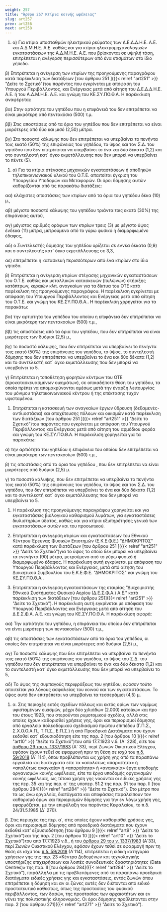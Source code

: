 ```yaml
---
weight: 257
title: "Άρθρο 257 Κτίρια κοινής ωφέλειας"
slug: art257
prev: art256
next: art258
---
```


1.  α) Για κτίρια υποσταθμών ηλεκτρικού ρεύματος των Δ.Ε.Δ.Δ.Η.Ε. Α.Ε. και Α.Δ.Μ.Η.Ε. Α.Ε. καθώς και για κτίρια ηλεκτρομηχανολογικών εγκαταστάσεων της Α.Δ.Μ.Η.Ε. Α.Ε. που βρίσκονται σε υψηλή τάση, επιτρέπεται η ανέγερση περισσότερων από ένα κτισμάτων στο ίδιο γήπεδο.

β) Επιτρέπεται η ανέγερση των κτιρίων της προηγούμενης παραγράφου κατά παρέκκλιση των διατάξεων [του άρθρου 251 ]({{< relref "art251" >}} "Δείτε το Σχετικό")του παρόντος που εγκρίνεται με απόφαση του Υπουργού Περιβάλλοντος, και Ενέργειας μετά από αίτηση του Δ.Ε.Δ.Δ.Η.Ε. Α.Ε. ή του Α.Δ.Μ.Η.Ε. Α.Ε. και γνώμη του ΚΕ.ΣΥ.ΠΟ.Θ.Α. Η παρέκκλιση αναφέρεται:

βα) Στην αρτιότητα του γηπέδου που η επιφάνειά του δεν επιτρέπεται να είναι μικρότερη από πεντακόσια (500) τ.μ.

ββ) Στις αποστάσεις από τα όρια του γηπέδου που δεν επιτρέπεται να είναι μικρότερες από δύο και μισό (2,50) μέτρα.

βγ) Στο ποσοστό κάλυψης που δεν επιτρέπεται να υπερβαίνει το πενήντα τοις εκατό (50%) της επιφάνειας του γηπέδου, το ύψος και τον Σ.Δ. του γηπέδου που δεν επιτρέπεται να υπερβαίνει το ένα και δύο δέκατα (1,2) και στο συντελεστή κατ\` όγκο εκμετάλλευσης που δεν μπορεί να υπερβαίνει το πέντε (5).

1.  α) Για τα κτίρια στέγασης μηχανικών εγκαταστάσεων ή αποθηκών τηλεπικοινωνιακού υλικού του O.T.E. απαιτείται έγκριση του Υπουργείου Υποδομών και Μεταφορών. Οι όροι δόμησης αυτών καθορίζονται από τις παρακάτω διατάξεις:

αα) ελάχιστες αποστάσεις των κτιρίων από τα όρια του γηπέδου δέκα (10) μ.,

αβ) μέγιστο ποσοστό κάλυψης του γηπέδου τριάντα τοις εκατό (30%) της επιφάνειας αυτού,

αγ) μέγιστος αριθμός ορόφων των κτιρίων τρεις (3) με μέγιστο ύψος ένδεκα (11) μέτρα, μετρούμενο από το γύρω φυσικό ή διαμορφωμένο έδαφος,

αδ) ο Συντελεστής δόμησης του γηπέδου ορίζεται σε εννέα δέκατα (0,9) και ο συντελεστής κατ\` όγκο εκμετάλλευσης σε 3,3,

αε) επιτρέπεται η κατασκευή περισσότερων από ένα κτιρίων στο ίδιο γήπεδο.

β) Επιτρέπεται η ανέγερση κτιρίων στέγασης μηχανικών εγκαταστάσεων του Ο.Τ.Ε. καθώς και μεταλλικών κατασκευών (πυλώνων) στήριξης κατόπτρων, κεραιών κλπ. αναγκαίων για τα δίκτυα του ΟΤΕ κατά παρέκκλιση της προηγούμενης παραγράφου. Η παρέκκλιση εγκρίνεται με απόφαση του Υπουργού Περιβάλλοντος και Ενέργειας μετά από αίτηση του Ο.Τ.Ε. και γνώμη του ΚΕ.ΣΥ.ΠΟ.Θ.Α.. Η παρέκκλιση χορηγείται για τα παρακάτω:

βα) την αρτιότητα του γηπέδου του οποίου η επιφάνεια δεν επιτρέπεται να είναι μικρότερη των πεντακοσίων (500) τ.μ.,

ββ) τις αποστάσεις από τα όρια του γηπέδου, που δεν επιτρέπεται να είναι μικρότερες των δυόμισι (2,5) μ.,

βγ) το ποσοστό κάλυψης, που δεν επιτρέπεται να υπερβαίνει το πενήντα τοις εκατό (50%) της επιφάνειας του γηπέδου, το ύψος, το συντελεστή δόμησης που δεν επιτρέπεται να υπερβαίνει το ένα και δύο δέκατα (1,2) και το συντελεστή κατ\` όγκο εκμετάλλευσης που δεν μπορεί να υπερβαίνει το 5.

γ) Επιτρέπεται η τοποθέτηση φορητών κέντρων του ΟΤΕ (προκατασκευασμένων οικημάτων), σε οποιαδήποτε θέση του γηπέδου, τα οποία πρέπει να απομακρύνονται αμέσως μετά την έναρξη λειτουργίας του μόνιμου τηλεπικοινωνιακού κέντρου ή της επέκτασης τυχόν υφισταμένου.

1.  Επιτρέπεται η κατασκευή των αναγκαίων έργων ύδρευση (δεξαμενές-αντλιοστάσια) και αποχέτευσης πόλεων και οικισμών κατά παρέκκλιση των διατάξεων [του άρθρου 251 ]({{< relref "art251" >}} "Δείτε το Σχετικό")του παρόντος που εγκρίνεται με απόφαση του Υπουργού Περιβάλλοντος και Ενέργειας μετά από αίτηση του αρμόδιου φορέα και γνώμη του ΚΕ.ΣΥ.ΠΟ.Θ.Α. Η παρέκκλιση χορηγείται για τα παρακάτω:

α) την αρτιότητα του γηπέδου η επιφάνεια του οποίου δεν επιτρέπεται να είναι μικρότερη των πεντακοσίων (500) τ.μ.,

β) τις αποστάσεις από τα όρια του γηπέδου , που δεν επιτρέπεται να είναι μικρότερες από δυόμισι (2,5) μ.

γ) το ποσοστό κάλυψης, που δεν επιτρέπεται να υπερβαίνει το πενήντα τοις εκατό (50%) της επιφάνειας του γηπέδου, το ύψος και τον Σ.Δ. του γηπέδου, που δεν επιτρέπεται να υπερβαίνει το ένα και δύο δέκατα (1,2) και το συντελεστή κατ\` όγκο εκμετάλλευσης που δεν μπορεί να υπερβαίνει το 5.

1.  Η παρέκκλιση της προηγούμενης παραγράφου χορηγείται και για εγκαταστάσεις βιολογικού καθαρισμού λυμάτων, για εγκαταστάσεις διυλιστηρίων ύδατος, καθώς και για κτίρια εξυπηρέτησης γενικά των εγκαταστάσεων αυτών και του προσωπικού.

2.  Επιτρέπεται η ανέγερση κτιρίων και εγκαταστάσεων του Εθνικού Κέντρου Έρευνας Φυσικών Επιστημών (Ε.Κ.Ε.Φ.Ε.) "ΔΗΜΟΚΡΙΤΟΣ" κατά παρέκκλιση των διατάξεων [του άρθρου 251 ]({{< relref "art251" >}} "Δείτε το Σχετικό")για το ύψος το οποίο δεν μπορεί να υπερβαίνει τα ενενήντα (90) μέτρα, μετρούμενο από το γύρω φυσικό ή διαμορφωμένο έδαφος. Η παρέκκλιση αυτή εγκρίνεται με απόφαση του Υπουργού Περιβάλλοντος και Ενέργειας, μετά από αίτηση του Διοικητικού Συμβουλίου του Ε.Κ.Ε.Φ.Ε. "ΔΗΜΟΚΡΙΤΟΣ" και γνώμη του ΚΕ.ΣΥ.ΠΟ.Θ.Α..

3.  Επιτρέπεται η ανέγερση εγκαταστάσεων της εταιρίας "Διαχειριστής Εθνικού Συστήματος Φυσικού Αερίου (Δ.Ε.Σ.Φ.Α.) Α.Ε." κατά παρέκκλιση των διατάξεων [του άρθρου 251]({{< relref "art251" >}} "Δείτε το Σχετικό"). Η παρέκκλιση αυτή εγκρίνεται με απόφαση του Υπουργού Περιβάλλοντος και Ενέργειας μετά από αίτηση του Δ.Ε.Σ.Φ.Α. Α.Ε. και γνώμη του ΚΕ.ΣΥ.ΠΟ.Θ.Α. Η παρέκκλιση αφορά:

αα) Την αρτιότητα του γηπέδου, η επιφάνεια του οποίου δεν επιτρέπεται να είναι μικρότερη των πεντακοσίων (500) τ.μ.,

αβ) τις αποστάσεις των εγκαταστάσεων από τα όρια του γηπέδου, οι οποίες δεν επιτρέπεται να είναι μικρότερες από δυόμισι (2,5) μ.,

αγ) Το ποσοστό κάλυψης που δεν επιτρέπεται να υπερβαίνει το πενήντα τοις εκατό (50%) της επιφάνειας του γηπέδου, το ύψος του Σ.Δ. του γηπέδου που δεν επιτρέπεται να υπερβαίνει το ένα και δύο δέκατα (1,2) και το συντελεστή κατ’ όγκο εκμετάλλευσης που δεν μπορεί να υπερβαίνει το 5,

αδ) Το ύψος της συμπαγούς περιφράξεως του γηπέδου, εφόσον τούτο απαιτείται για λόγους ασφαλείας του κοινού και των εγκαταστάσεων. Το ύψος αυτό δεν επιτρέπεται να υπερβαίνει τα τεσσεράμισι (4,5) μ.

1.  α. Στις περιοχές εκτός σχεδίων πόλεως και εκτός ορίων των νομίμως υφισταμένων οικισμών, μέχρι δύο χιλιάδων (2.000) κατοίκων και προ του έτους 1923, που στερούνται ρυμοτομικού σχεδίου, αλλά στις οποίες έχουν καθορισθεί χρήσεις γης, όροι και περιορισμοί δόμησης από εργαλεία πολεοδομικού σχεδιασμού πρώτου επιπέδου (Γ.Π.Σ., Σ.Χ.Ο.Ο.Α.Π., Τ.Π.Σ., Ε.Π.Σ.) ή από Προεδρικά Διατάγματα που έχουν εκδοθεί κατ\` εξουσιοδότηση είτε της παρ. 2 [του άρθρου 10 ]({{< relref "art10" >}} "Δείτε το Σχετικό")του από 17.7.1923 ν.δ. (Α\` 228), είτε του<a href="https://ia37rg02wpsa01.blob.core.windows.net/fek/01/1983/19830100033.pdf" title="Δείτε το Σχετικό"> άρθρου 29 του ν. 1337/1983</a> (Α\` 33), περί Ζωνών Οικιστικού Ελέγχου, εφόσον έχουν τεθεί σε εφαρμογή πριν τη θέση σε ισχύ του <a href="https://ia37rg02wpsa01.blob.core.windows.net/fek/01/2018/20180100114.pdf" title="Δείτε το Σχετικό">π.δ. 59/2018</a> (Α\` 114), όπου προβλέπονται ως χρήση γης από τα παραπάνω εργαλεία και διατάγματα είτε τα «απολύτως απαραίτητα» ή «απολύτως αναγκαία» ή «απαραίτητα» ή «αναγκαία» έργα υποδομής οργανισμών κοινής ωφέλειας, είτε τα έργα υποδομής οργανισμών κοινής ωφέλειας, ως τέτοια χρήση γης νοούνται οι ειδικές χρήσεις γης της περ. 35 και της περ. α΄ της υποπερ. 51.2 της παρ. 51 του παρ. ΙΙ [του άρθρου 284]({{< relref "art284" >}} "Δείτε το Σχετικό"). Στο μέτρο που τα ως άνω εργαλεία, διατάγματα και αποφάσεις παραλείπουν τον καθορισμό όρων και περιορισμών δόμησης για την εν λόγω χρήση γης, εφαρμόζεται, με την επιφύλαξη του παρόντος Κεφαλαίου, το π.δ. 24/31.5.1985 (Δ\` 270).

β. Στις περιοχές της περ. α΄, στις οποίες έχουν καθορισθεί χρήσεις γης, όροι και περιορισμοί δόμησης από προεδρικά διατάγματα που έχουν εκδοθεί κατ’ εξουσιοδότηση [του άρθρου 9 ]({{< relref "art9" >}} "Δείτε το Σχετικό")και της παρ. 2 [του άρθρου 10 ]({{< relref "art10" >}} "Δείτε το Σχετικό")του από 17.7.1923 ν.δ., ή του<a href="https://ia37rg02wpsa01.blob.core.windows.net/fek/01/1983/19830100033.pdf" title="Δείτε το Σχετικό"> άρθρου 29 του ν. 1337/1983</a> (Α΄33), περί Ζωνών Οικιστικού Ελέγχου, εφόσον έχουν τεθεί σε εφαρμογή πριν τη θέση σε ισχύ του <a href="https://ia37rg02wpsa01.blob.core.windows.net/fek/01/2018/20180100114.pdf" title="Δείτε το Σχετικό">π.δ. 59/2018</a> (Α΄114), επιτρέπεται η ειδική κατηγορία χρήσεων γης της περ. 23 «Κέντρα Δεδομένων και τεχνολογικής υποστήριξης επιχειρήσεων και λοιπές συνοδευτικές δραστηριότητες (Data Centres)» της παρ. ΙΙ [του άρθρου 284]({{< relref "art284" >}} "Δείτε το Σχετικό"), παράλληλα με τις προβλεπόμενες από τα παραπάνω προεδρικά διατάγματα ειδικές χρήσεις γης και εγκαταστάσεις, εντός ζωνών όπου επιτρέπεται η δόμηση και αν οι ζώνες αυτές δεν διέπονται από ειδικό προστατευτικό καθεστώς, όπως της προστασίας του φυσικού περιβάλλοντος, των δασών, της προστασίας των αρχαιοτήτων και εν γένει της πολιτιστικής κληρονομιάς. Οι όροι δόμησης προβλέπονται στην παρ. 2 [του άρθρου 271]({{< relref "art271" >}} "Δείτε το Σχετικό").


